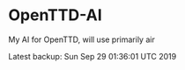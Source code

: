 # OpenTTD-AI
My AI for OpenTTD, will use primarily air

Latest backup: Sun Sep 29 01:36:01 UTC 2019
